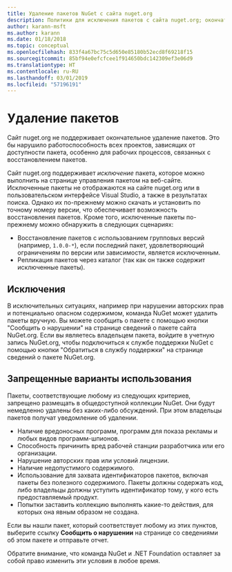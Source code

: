 ```yaml
---
title: Удаление пакетов NuGet с сайта nuget.org
description: Политики для исключения пакетов с сайта nuget.org; окончательное удаление не поддерживается, если только пакеты не нарушают другие политики.
author: karann-msft
ms.author: karann
ms.date: 01/18/2018
ms.topic: conceptual
ms.openlocfilehash: 833f4a67bc75c5d650e85180b52ecd8f69218f15
ms.sourcegitcommit: 85bf94e0efcfcee1f914650bdc142309ef3e06d9
ms.translationtype: HT
ms.contentlocale: ru-RU
ms.lasthandoff: 03/01/2019
ms.locfileid: "57196191"
---
```

# <a name="deleting-packages"></a>Удаление пакетов

Сайт nuget.org не поддерживает окончательное удаление пакетов. Это бы нарушило работоспособность всех проектов, зависящих от доступности пакета, особенно для рабочих процессов, связанных с восстановлением пакетов.

Сайт nuget.org поддерживает *исключение* пакета, которое можно выполнить на странице управления пакетом на веб-сайте. Исключенные пакеты не отображаются на сайте nuget.org или в пользовательском интерфейсе Visual Studio, а также в результатах поиска. Однако их по-прежнему можно скачать и установить по точному номеру версии, что обеспечивает возможность восстановления пакетов. Кроме того, исключенные пакеты по-прежнему можно обнаружить в следующих сценариях:

- Восстановление пакетов с использованием групповых версий (например, `1.0.0-*`), если последний пакет, удовлетворяющий ограничениям по версии или зависимости, является исключенным.
- Репликация пакетов через каталог (так как он также содержит исключенные пакеты).

## <a name="exceptions"></a>Исключения

В исключительных ситуациях, например при нарушении авторских прав и потенциально опасном содержимом, команда NuGet может удалить пакеты вручную. Вы можете сообщить о пакете с помощью кнопки "Сообщить о нарушении" на странице сведений о пакете сайта NuGet.org. Если вы являетесь владельцем пакета, войдите в учетную запись NuGet.org, чтобы подключиться к службе поддержки NuGet с помощью кнопки "Обратиться в службу поддержки" на странице сведений о пакете NuGet.org.

## <a name="prohibited-use"></a>Запрещенные варианты использования

Пакеты, соответствующие любому из следующих критериев, запрещено размещать в общедоступной коллекции NuGet. Они будут немедленно удалены без каких-либо обсуждений. При этом владельцы пакетов получат уведомление об удалении.

- Наличие вредоносных программ, программ для показа рекламы и любых видов программ-шпионов.
- Способность причинить вред рабочей станции разработчика или его организации.
- Нарушение авторских прав или условий лицензии.
- Наличие недопустимого содержимого.
- Использование для захвата идентификаторов пакетов, включая пакеты без полезного содержимого. Пакеты должны содержать код, либо владельцы должны уступить идентификатор тому, у кого есть предоставляемый продукт.
- Попытки заставить коллекцию выполнять какие-то действия, для которых она явным образом не создана.

Если вы нашли пакет, который соответствует любому из этих пунктов, выберите ссылку **Сообщить о нарушении** на странице со сведениями об этом пакете и отправьте отчет.

Обратите внимание, что команда NuGet и .NET Foundation оставляет за собой право изменить эти условия в любое время.
